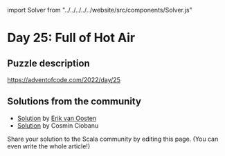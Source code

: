import Solver from "../../../../../website/src/components/Solver.js"

# Day 25: Full of Hot Air

## Puzzle description

https://adventofcode.com/2022/day/25

## Solutions from the community

- [Solution](https://github.com/erikvanoosten/advent-of-code/blob/main/src/main/scala/nl/grons/advent/y2022/Day25.scala) by [Erik van Oosten](https://github.com/erikvanoosten)
- [Solution](https://github.com/cosminci/advent-of-code/blob/master/src/main/scala/com/github/cosminci/aoc/_2022/Day25.scala) by Cosmin Ciobanu

Share your solution to the Scala community by editing this page. (You can even write the whole article!)
